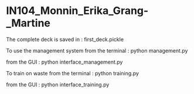 # IN104_Monnin_Erika_Grang-_Martine

The complete deck is saved in :
first_deck.pickle


To use the management system from the terminal : 
python management.py

from the GUI : 
python interface_management.py



To train on waste from the terminal : 
python training.py

from the GUI : 
python interface_training.py
